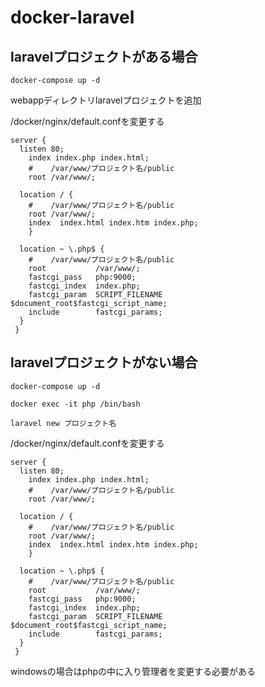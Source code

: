 # docker-laravel

## laravelプロジェクトがある場合
```
docker-compose up -d
```

webappディレクトリlaravelプロジェクトを追加

/docker/nginx/default.confを変更する
```
server {
  listen 80;
    index index.php index.html;
    #    /var/www/プロジェクト名/public
    root /var/www/;

  location / {
    #    /var/www/プロジェクト名/public
    root /var/www/;
    index  index.html index.htm index.php;
    }

  location ~ \.php$ {
    #    /var/www/プロジェクト名/public
    root           /var/www/;
    fastcgi_pass   php:9000;
    fastcgi_index  index.php;
    fastcgi_param  SCRIPT_FILENAME  $document_root$fastcgi_script_name;
    include        fastcgi_params;
  }
 }
```

## laravelプロジェクトがない場合
```
docker-compose up -d

docker exec -it php /bin/bash

laravel new プロジェクト名
```

/docker/nginx/default.confを変更する
```
server {
  listen 80;
    index index.php index.html;
    #    /var/www/プロジェクト名/public
    root /var/www/;

  location / {
    #    /var/www/プロジェクト名/public
    root /var/www/;
    index  index.html index.htm index.php;
    }

  location ~ \.php$ {
    #    /var/www/プロジェクト名/public
    root           /var/www/;
    fastcgi_pass   php:9000;
    fastcgi_index  index.php;
    fastcgi_param  SCRIPT_FILENAME  $document_root$fastcgi_script_name;
    include        fastcgi_params;
  }
 }
```

windowsの場合はphpの中に入り管理者を変更する必要がある
